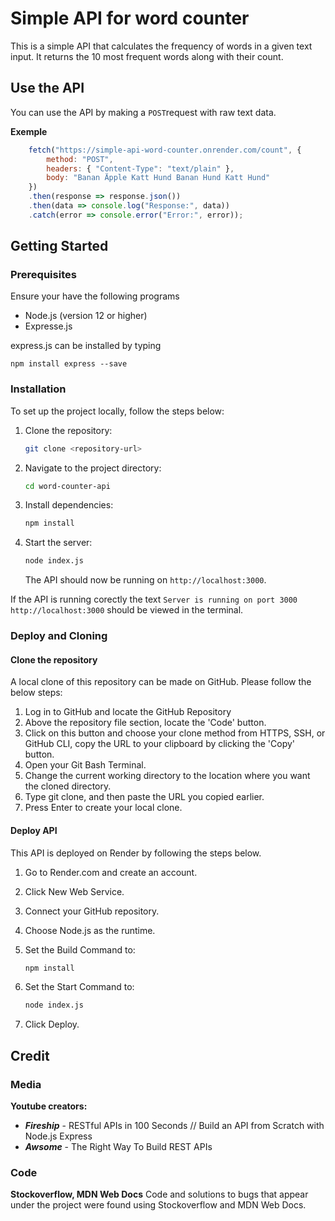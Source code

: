 # Simple API for word counter

This is a simple API that calculates the frequency of words in a given text input. It returns the 10 most frequent words along with their count.

## Use the API
 
You can use the API by making a `POST`request with raw text data.

**Exemple**

``` javascript
    fetch("https://simple-api-word-counter.onrender.com/count", {
        method: "POST",
        headers: { "Content-Type": "text/plain" },
        body: "Banan Äpple Katt Hund Banan Hund Katt Hund"
    })
    .then(response => response.json())
    .then(data => console.log("Response:", data))
    .catch(error => console.error("Error:", error));
```

## Getting Started

### Prerequisites

Ensure your have the following programs

- Node.js (version 12 or higher)
- Expresse.js

express.js can be installed by typing

``` terminal
npm install express --save
```

### Installation

To set up the project locally, follow the steps below:

1. Clone the repository:
   ```sh
   git clone <repository-url>
   ```
2. Navigate to the project directory:
   ```sh
   cd word-counter-api
   ```
3. Install dependencies:
   ```sh
   npm install
   ```
4. Start the server:
   ```sh
   node index.js
   ```
   The API should now be running on `http://localhost:3000`.

If the API is running corectly the text `Server is running on port 3000 http://localhost:3000` should be viewed in the terminal.

### Deploy and Cloning

#### Clone the repository

A local clone of this repository can be made on GitHub. Please follow the below steps:

1. Log in to GitHub and locate the GitHub Repository
2. Above the repository file section, locate the 'Code' button.
3. Click on this button and choose your clone method from HTTPS, SSH, or GitHub CLI, copy the URL to your clipboard by clicking the 'Copy' button.
4. Open your Git Bash Terminal.
5. Change the current working directory to the location where you want the cloned directory.
6. Type git clone, and then paste the URL you copied earlier.
7. Press Enter to create your local clone.

#### Deploy API

This API is deployed on Render by following the steps below.

1. Go to Render.com and create an account.
2. Click New Web Service.
3. Connect your GitHub repository.
4. Choose Node.js as the runtime.
5. Set the Build Command to:

    ``` sh
    npm install
    ```

6. Set the Start Command to:

    ``` sh
    node index.js
    ```

7. Click Deploy.

## Credit

### Media

**Youtube creators:**

- **_Fireship_** - RESTful APIs in 100 Seconds // Build an API from Scratch with Node.js Express
- **_Awsome_** - The Right Way To Build REST APIs

### Code

**Stockoverflow, MDN Web Docs**
Code and solutions to bugs that appear under the project were found using Stockoverflow and MDN Web Docs.
